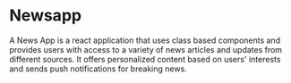 # Newsapp
A News App is a react application that uses class based components and  provides users with access to a variety of news articles and updates from different sources. It offers personalized content based on users' interests and sends push notifications for breaking news. 
